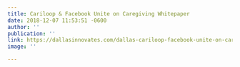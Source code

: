 ```yaml
---
title: Cariloop & Facebook Unite on Caregiving Whitepaper
date: 2018-12-07 11:53:51 -0600
author: ''
publication: ''
link: https://dallasinnovates.com/dallas-cariloop-facebook-unite-on-caregiving-whitepaper/?utm_campaign=Monthly%20Newsletters&utm_source=hs_email&utm_medium=email&utm_content=64390240&_hsenc=p2ANqtz-_cIOZ1sJln7YLRkX2HqRMGSzUWFiwXJb1vwQnMUx4TJpBA8YZhZlBohnUchBA-MZdWuqu09tfmxL-Druj69hUV2qyL_rhPGnNydHXKh-ZH8DiLFmQ&_hsmi=64390240
image: ''

---
```

